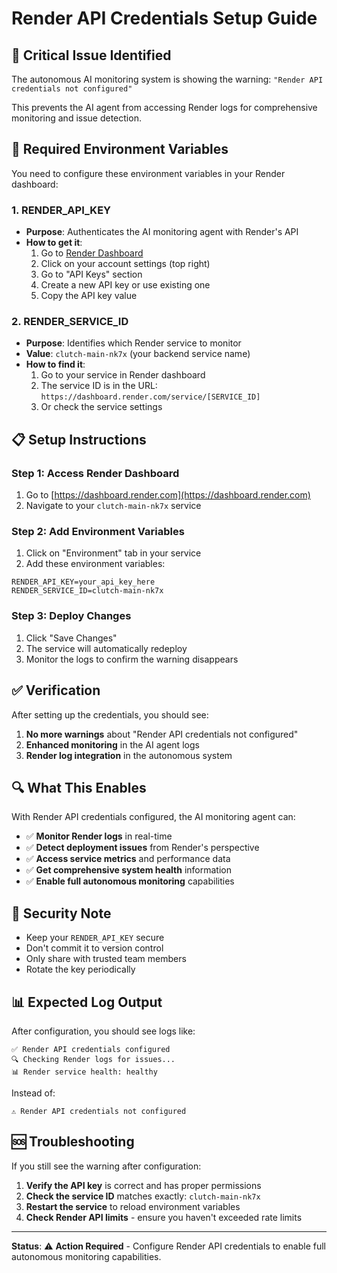 # Render API Credentials Setup Guide

## 🚨 **Critical Issue Identified**

The autonomous AI monitoring system is showing the warning: `"Render API credentials not configured"`

This prevents the AI agent from accessing Render logs for comprehensive monitoring and issue detection.

## 🔧 **Required Environment Variables**

You need to configure these environment variables in your Render dashboard:

### 1. **RENDER_API_KEY**
- **Purpose**: Authenticates the AI monitoring agent with Render's API
- **How to get it**:
  1. Go to [Render Dashboard](https://dashboard.render.com)
  2. Click on your account settings (top right)
  3. Go to "API Keys" section
  4. Create a new API key or use existing one
  5. Copy the API key value

### 2. **RENDER_SERVICE_ID**
- **Purpose**: Identifies which Render service to monitor
- **Value**: `clutch-main-nk7x` (your backend service name)
- **How to find it**:
  1. Go to your service in Render dashboard
  2. The service ID is in the URL: `https://dashboard.render.com/service/[SERVICE_ID]`
  3. Or check the service settings

## 📋 **Setup Instructions**

### Step 1: Access Render Dashboard
1. Go to [https://dashboard.render.com](https://dashboard.render.com)
2. Navigate to your `clutch-main-nk7x` service

### Step 2: Add Environment Variables
1. Click on "Environment" tab in your service
2. Add these environment variables:

```
RENDER_API_KEY=your_api_key_here
RENDER_SERVICE_ID=clutch-main-nk7x
```

### Step 3: Deploy Changes
1. Click "Save Changes"
2. The service will automatically redeploy
3. Monitor the logs to confirm the warning disappears

## ✅ **Verification**

After setting up the credentials, you should see:

1. **No more warnings** about "Render API credentials not configured"
2. **Enhanced monitoring** in the AI agent logs
3. **Render log integration** in the autonomous system

## 🔍 **What This Enables**

With Render API credentials configured, the AI monitoring agent can:

- ✅ **Monitor Render logs** in real-time
- ✅ **Detect deployment issues** from Render's perspective
- ✅ **Access service metrics** and performance data
- ✅ **Get comprehensive system health** information
- ✅ **Enable full autonomous monitoring** capabilities

## 🚨 **Security Note**

- Keep your `RENDER_API_KEY` secure
- Don't commit it to version control
- Only share with trusted team members
- Rotate the key periodically

## 📊 **Expected Log Output**

After configuration, you should see logs like:
```
✅ Render API credentials configured
🔍 Checking Render logs for issues...
📊 Render service health: healthy
```

Instead of:
```
⚠️ Render API credentials not configured
```

## 🆘 **Troubleshooting**

If you still see the warning after configuration:

1. **Verify the API key** is correct and has proper permissions
2. **Check the service ID** matches exactly: `clutch-main-nk7x`
3. **Restart the service** to reload environment variables
4. **Check Render API limits** - ensure you haven't exceeded rate limits

---

**Status**: ⚠️ **Action Required** - Configure Render API credentials to enable full autonomous monitoring capabilities.
